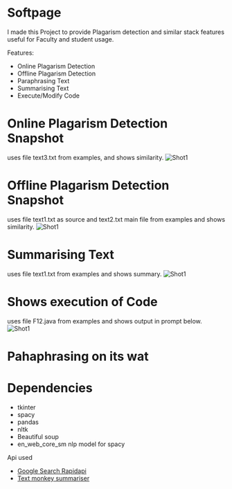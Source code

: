 # Softpage

I made this Project to provide Plagarism detection and similar stack features useful for Faculty and student usage.

Features:

* Online Plagarism Detection
* Offline Plagarism Detection
* Paraphrasing Text
* Summarising Text
* Execute/Modify Code

# Online Plagarism Detection Snapshot
uses file text3.txt from examples, and shows similarity.
![Shot1](https://github.com/r4hu1s0n7/Softpage/blob/main/examples/Screenshot%20(980).png)

# Offline Plagarism Detection Snapshot
uses file text1.txt as source and text2.txt main file from examples and shows similarity.
![Shot1](https://github.com/r4hu1s0n7/Softpage/blob/main/examples/Screenshot%20(985).png)

# Summarising Text
uses file text1.txt from examples and shows summary.
![Shot1](https://github.com/r4hu1s0n7/Softpage/blob/main/examples/Screenshot%20(984).png)

# Shows execution of Code
uses file F12.java from examples and shows output in prompt below.
![Shot1](https://github.com/r4hu1s0n7/Softpage/blob/main/examples/Screenshot%20(982).png)

# Pahaphrasing on its wat


# Dependencies
* tkinter
* spacy
* pandas
* nltk
* Beautiful soup
* en_web_core_sm nlp model for spacy

Api used 
* [Google Search Rapidapi](https://rapidapi.com/apigeek/api/google-search3)
* [Text monkey summariser ](https://rapidapi.com/jhtong/api/text-monkey-summarizer)
